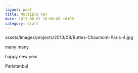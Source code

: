 ```yaml
---
layout: post
title: Multiple ter
date: 2013-08-01 16:00:00 +0100
category: draft
---
```


assets/images/projects/2013/08/Buttes-Chaumont-Paris-4.jpg

many many

happy new year

Paristanbul
